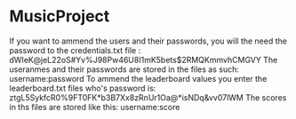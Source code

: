 # MusicProject
If you want to ammend the users and their passwords, you will the need the password to the credentials.txt file : dWIeK@jeL22oS#Yv%J98Pw46U8I1mK5bets$2RMQKmmvhCMGVY
The useranmes and their passwords are stored in the files as such:
username:password
To ammend the leaderboard values you enter the leaderboard.txt files who's password is: ztgL5SykfcR0%9FT0FK*b3B7Xx8zRnUr1Oa@*isNDq&vv07lWM
The scores in ths files are stored like this:
username:score
